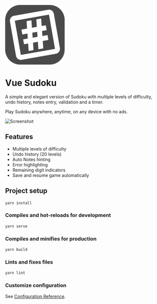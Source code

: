 ![Screenshot](https://raw.githubusercontent.com/roxburghm/vue-sudoku/main/public/images/icons/android-chrome-192x192.png)

# Vue Sudoku

A simple and elegant version of Sudoku with multiple levels of difficulty, undo history, notes entry, validation and a timer.

Play Sudoku anywhere, anytime, on any device with no ads.

![Screenshot](https://raw.githubusercontent.com/roxburghm/vue-sudoku/main/public/imagesScreenshot_20230427-224017.png)

## Features

* Multiple levels of difficulty
* Undo history (20 levels)
* Auto Notes hinting
* Error highlighting
* Remaining digit indicators
* Save and resume game automatically

## Project setup
```
yarn install
```

### Compiles and hot-reloads for development
```
yarn serve
```

### Compiles and minifies for production
```
yarn build
```

### Lints and fixes files
```
yarn lint
```

### Customize configuration
See [Configuration Reference](https://cli.vuejs.org/config/).
